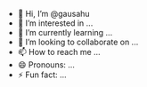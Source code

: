 - 👋 Hi, I’m @gausahu
- 👀 I’m interested in ...
- 🌱 I’m currently learning ...
- 💞️ I’m looking to collaborate on ...
- 📫 How to reach me ...
- 😄 Pronouns: ...
- ⚡ Fun fact: ...

<!---
gausahu/gausahu is a ✨ special ✨ repository because its `README.md` (this file) appears on your GitHub profile.
You can click the Preview link to take a look at your changes.
--->
